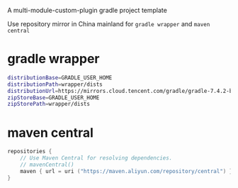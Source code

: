A multi-module-custom-plugin gradle project template

Use repository mirror in China mainland for `gradle wrapper` and `maven central`

# gradle wrapper

```sh
distributionBase=GRADLE_USER_HOME
distributionPath=wrapper/dists
distributionUrl=https://mirrors.cloud.tencent.com/gradle/gradle-7.4.2-bin.zip
zipStoreBase=GRADLE_USER_HOME
zipStorePath=wrapper/dists
```

# maven central

```kotlin
repositories {
    // Use Maven Central for resolving dependencies.
    // mavenCentral()
    maven { url = uri ("https://maven.aliyun.com/repository/central") }
}
```